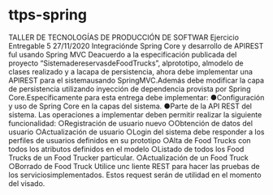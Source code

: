 # ttps-spring

TALLER DE TECNOLOGÍAS DE PRODUCCIÓN DE SOFTWAR  Ejercicio Entregable 5
27/11/2020 Integraciónde Spring Core y desarrollo de APIREST ful 
usando Spring MVC Deacuerdo a la especificación publicada del proyecto “SistemadereservasdeFoodTrucks”, alprototipo, almodelo de clases realizado y a lacapa de persistencia, ahora debe implementar una ​APIREST para el sistemausando ​SpringMVC.​Además debe modificar la capa de persistencia ​utilizando inyección de dependencia provista por Spring Core​.Específicamente para esta entrega debe implementar:
●Configuración y uso de ​Spring Core en la capas del sistema​.
●Parte de la API REST del sistema. 
Las operaciones a implementar deben permitir realizar la siguiente funcionalidad:
○Registración de usuario nuevo
○Obtención de datos del usuario
○Actualización de usuario
○Login del sistema debe responder a los perfiles de usuarios definidos en su prototipo
○Alta de Food Trucks con todos los atributos definidos en el modelo
○Listado de todos los Food Trucks de un Food Trucker particular.
○Actualización de un Food Truck
○Borrado de Food Truck 
Utilice unc liente REST para hacer las pruebas de los serviciosimplementados.
Estos request serán de utilidad en el momento del visado.
